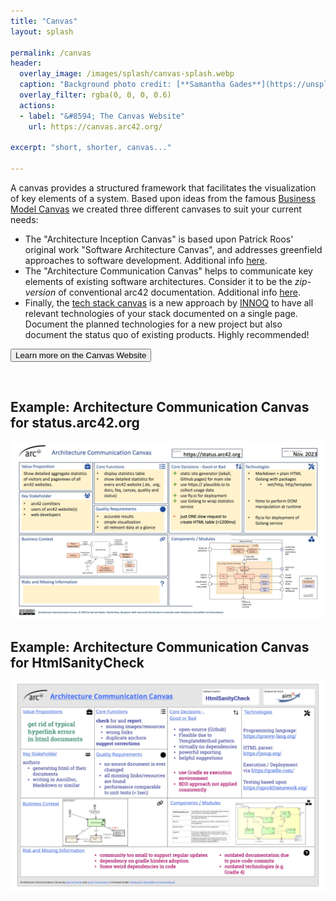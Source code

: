 ```yaml
---
title: "Canvas"
layout: splash

permalink: /canvas
header:
  overlay_image: /images/splash/canvas-splash.webp
  caption: "Background photo credit: [**Samantha Gades**](https://unsplash.com/de/@srosinger3997)"
  overlay_filter: rgba(0, 0, 0, 0.6)
  actions:
  - label: "&#8594; The Canvas Website"
    url: https://canvas.arc42.org/

excerpt: "short, shorter, canvas..."

---
```




A canvas provides a structured framework that facilitates the visualization of key elements of a system.
Based upon ideas from the famous [Business Model Canvas](https://www.strategyzer.com) we created three different canvases
to suit your current needs:

- The "Architecture Inception Canvas" is based upon Patrick Roos' original work "Software Architecture Canvas", and addresses greenfield approaches to software development. Additional info [here](https://canvas.arc42.org/architecture-inception-canvas).  
- The "Architecture Communication Canvas" helps to communicate key elements of existing software architectures. Consider it to be the _zip-version_ of conventional arc42 documentation. Additional info [here](https://canvas.arc42.org/architecture-communication-canvas).  
- Finally, the [tech stack canvas](https://techstackcanvas.io) is a new approach by [INNOQ](https://innoq.com) to have all relevant technologies of your stack documented on a single page. Document the planned technologies for a new project but also document the status quo of existing products. Highly recommended!



<a href="https://canvas.arc42.org/"><button class="button buttonRoyalBlue buttonCanvas">Learn more on the Canvas Website</button></a>

<br>

<div class="flex-container-canvas-examples">
  <div class="flex-item-canvas-examples">
    <h2> Example: Architecture Communication Canvas for status.arc42.org </h2>
    <p><a href="https://canvas.arc42.org/canvas-details/acc-status-arc42-org"><img class="canvas-image" src="/images/acc-status-arc42-org.webp" alt="Architecture Communication Canvas for status.arc42.org"/></a></p>
  </div>

  <div class="flex-item-canvas-examples">
    <h2> Example: Architecture Communication Canvas for HtmlSanityCheck </h2>
    <p><a href="https://canvas.arc42.org/examples"><img class="canvas-image" src="/images/acc-4-htmlSanityCheck.png.webp" alt="Architecture Communication Canvas for HtmlSanityCheck"/></a></p>
  </div>
</div>

